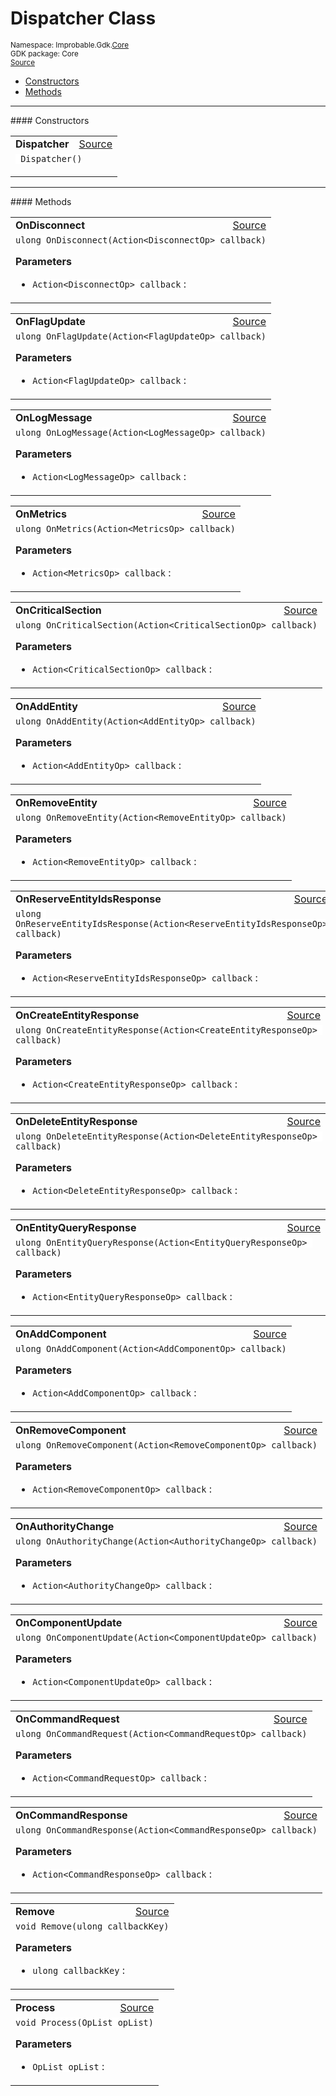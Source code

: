 
# Dispatcher Class
<sup>
Namespace: Improbable.Gdk.<a href="{{urlRoot}}/api/core-index">Core</a><br/>
GDK package: Core<br/>
<a href="https://www.github.com/spatialos/gdk-for-unity/blob/develop/workers/unity/Packages/com.improbable.gdk.core/Dispatcher.cs/#L153">Source</a>
<style>
a code {
                    padding: 0em 0.25em!important;
}
code {
                    background-color: #ffffff!important;
}
</style>
</sup>
<nav id="pageToc" class="page-toc"><ul><li><a href="#constructors">Constructors</a>
<li><a href="#methods">Methods</a>
</ul></nav>












</p>
<hr style="width:100%; border-top-color:#d8d8d8" />
#### Constructors


</p>




<table width="100%">
    <tr>
        <td style="border-right:none"><b>Dispatcher</b></td>
        <td style="border-left:none; text-align:right"><a href="https://www.github.com/spatialos/gdk-for-unity/blob/develop/workers/unity/Packages/com.improbable.gdk.core/Dispatcher.cs/#L186">Source</a></td>
    </tr>
    <tr>
        <td colspan="2">
<code> Dispatcher()</code></p>






</td>
    </tr>
</table>




</p>
<hr style="width:100%; border-top-color:#d8d8d8" />
#### Methods


</p>




<table width="100%">
    <tr>
        <td style="border-right:none"><b>OnDisconnect</b></td>
        <td style="border-left:none; text-align:right"><a href="https://www.github.com/spatialos/gdk-for-unity/blob/develop/workers/unity/Packages/com.improbable.gdk.core/Dispatcher.cs/#L190">Source</a></td>
    </tr>
    <tr>
        <td colspan="2">
<code>ulong OnDisconnect(Action&lt;DisconnectOp&gt; callback)</code></p>



</p>

<b>Parameters</b>

<ul>
<li><code>Action&lt;DisconnectOp&gt; callback</code> : </li>
</ul>





</td>
    </tr>
</table>


<table width="100%">
    <tr>
        <td style="border-right:none"><b>OnFlagUpdate</b></td>
        <td style="border-left:none; text-align:right"><a href="https://www.github.com/spatialos/gdk-for-unity/blob/develop/workers/unity/Packages/com.improbable.gdk.core/Dispatcher.cs/#L196">Source</a></td>
    </tr>
    <tr>
        <td colspan="2">
<code>ulong OnFlagUpdate(Action&lt;FlagUpdateOp&gt; callback)</code></p>



</p>

<b>Parameters</b>

<ul>
<li><code>Action&lt;FlagUpdateOp&gt; callback</code> : </li>
</ul>





</td>
    </tr>
</table>


<table width="100%">
    <tr>
        <td style="border-right:none"><b>OnLogMessage</b></td>
        <td style="border-left:none; text-align:right"><a href="https://www.github.com/spatialos/gdk-for-unity/blob/develop/workers/unity/Packages/com.improbable.gdk.core/Dispatcher.cs/#L202">Source</a></td>
    </tr>
    <tr>
        <td colspan="2">
<code>ulong OnLogMessage(Action&lt;LogMessageOp&gt; callback)</code></p>



</p>

<b>Parameters</b>

<ul>
<li><code>Action&lt;LogMessageOp&gt; callback</code> : </li>
</ul>





</td>
    </tr>
</table>


<table width="100%">
    <tr>
        <td style="border-right:none"><b>OnMetrics</b></td>
        <td style="border-left:none; text-align:right"><a href="https://www.github.com/spatialos/gdk-for-unity/blob/develop/workers/unity/Packages/com.improbable.gdk.core/Dispatcher.cs/#L208">Source</a></td>
    </tr>
    <tr>
        <td colspan="2">
<code>ulong OnMetrics(Action&lt;MetricsOp&gt; callback)</code></p>



</p>

<b>Parameters</b>

<ul>
<li><code>Action&lt;MetricsOp&gt; callback</code> : </li>
</ul>





</td>
    </tr>
</table>


<table width="100%">
    <tr>
        <td style="border-right:none"><b>OnCriticalSection</b></td>
        <td style="border-left:none; text-align:right"><a href="https://www.github.com/spatialos/gdk-for-unity/blob/develop/workers/unity/Packages/com.improbable.gdk.core/Dispatcher.cs/#L214">Source</a></td>
    </tr>
    <tr>
        <td colspan="2">
<code>ulong OnCriticalSection(Action&lt;CriticalSectionOp&gt; callback)</code></p>



</p>

<b>Parameters</b>

<ul>
<li><code>Action&lt;CriticalSectionOp&gt; callback</code> : </li>
</ul>





</td>
    </tr>
</table>


<table width="100%">
    <tr>
        <td style="border-right:none"><b>OnAddEntity</b></td>
        <td style="border-left:none; text-align:right"><a href="https://www.github.com/spatialos/gdk-for-unity/blob/develop/workers/unity/Packages/com.improbable.gdk.core/Dispatcher.cs/#L220">Source</a></td>
    </tr>
    <tr>
        <td colspan="2">
<code>ulong OnAddEntity(Action&lt;AddEntityOp&gt; callback)</code></p>



</p>

<b>Parameters</b>

<ul>
<li><code>Action&lt;AddEntityOp&gt; callback</code> : </li>
</ul>





</td>
    </tr>
</table>


<table width="100%">
    <tr>
        <td style="border-right:none"><b>OnRemoveEntity</b></td>
        <td style="border-left:none; text-align:right"><a href="https://www.github.com/spatialos/gdk-for-unity/blob/develop/workers/unity/Packages/com.improbable.gdk.core/Dispatcher.cs/#L226">Source</a></td>
    </tr>
    <tr>
        <td colspan="2">
<code>ulong OnRemoveEntity(Action&lt;RemoveEntityOp&gt; callback)</code></p>



</p>

<b>Parameters</b>

<ul>
<li><code>Action&lt;RemoveEntityOp&gt; callback</code> : </li>
</ul>





</td>
    </tr>
</table>


<table width="100%">
    <tr>
        <td style="border-right:none"><b>OnReserveEntityIdsResponse</b></td>
        <td style="border-left:none; text-align:right"><a href="https://www.github.com/spatialos/gdk-for-unity/blob/develop/workers/unity/Packages/com.improbable.gdk.core/Dispatcher.cs/#L232">Source</a></td>
    </tr>
    <tr>
        <td colspan="2">
<code>ulong OnReserveEntityIdsResponse(Action&lt;ReserveEntityIdsResponseOp&gt; callback)</code></p>



</p>

<b>Parameters</b>

<ul>
<li><code>Action&lt;ReserveEntityIdsResponseOp&gt; callback</code> : </li>
</ul>





</td>
    </tr>
</table>


<table width="100%">
    <tr>
        <td style="border-right:none"><b>OnCreateEntityResponse</b></td>
        <td style="border-left:none; text-align:right"><a href="https://www.github.com/spatialos/gdk-for-unity/blob/develop/workers/unity/Packages/com.improbable.gdk.core/Dispatcher.cs/#L238">Source</a></td>
    </tr>
    <tr>
        <td colspan="2">
<code>ulong OnCreateEntityResponse(Action&lt;CreateEntityResponseOp&gt; callback)</code></p>



</p>

<b>Parameters</b>

<ul>
<li><code>Action&lt;CreateEntityResponseOp&gt; callback</code> : </li>
</ul>





</td>
    </tr>
</table>


<table width="100%">
    <tr>
        <td style="border-right:none"><b>OnDeleteEntityResponse</b></td>
        <td style="border-left:none; text-align:right"><a href="https://www.github.com/spatialos/gdk-for-unity/blob/develop/workers/unity/Packages/com.improbable.gdk.core/Dispatcher.cs/#L244">Source</a></td>
    </tr>
    <tr>
        <td colspan="2">
<code>ulong OnDeleteEntityResponse(Action&lt;DeleteEntityResponseOp&gt; callback)</code></p>



</p>

<b>Parameters</b>

<ul>
<li><code>Action&lt;DeleteEntityResponseOp&gt; callback</code> : </li>
</ul>





</td>
    </tr>
</table>


<table width="100%">
    <tr>
        <td style="border-right:none"><b>OnEntityQueryResponse</b></td>
        <td style="border-left:none; text-align:right"><a href="https://www.github.com/spatialos/gdk-for-unity/blob/develop/workers/unity/Packages/com.improbable.gdk.core/Dispatcher.cs/#L251">Source</a></td>
    </tr>
    <tr>
        <td colspan="2">
<code>ulong OnEntityQueryResponse(Action&lt;EntityQueryResponseOp&gt; callback)</code></p>



</p>

<b>Parameters</b>

<ul>
<li><code>Action&lt;EntityQueryResponseOp&gt; callback</code> : </li>
</ul>





</td>
    </tr>
</table>


<table width="100%">
    <tr>
        <td style="border-right:none"><b>OnAddComponent</b></td>
        <td style="border-left:none; text-align:right"><a href="https://www.github.com/spatialos/gdk-for-unity/blob/develop/workers/unity/Packages/com.improbable.gdk.core/Dispatcher.cs/#L257">Source</a></td>
    </tr>
    <tr>
        <td colspan="2">
<code>ulong OnAddComponent(Action&lt;AddComponentOp&gt; callback)</code></p>



</p>

<b>Parameters</b>

<ul>
<li><code>Action&lt;AddComponentOp&gt; callback</code> : </li>
</ul>





</td>
    </tr>
</table>


<table width="100%">
    <tr>
        <td style="border-right:none"><b>OnRemoveComponent</b></td>
        <td style="border-left:none; text-align:right"><a href="https://www.github.com/spatialos/gdk-for-unity/blob/develop/workers/unity/Packages/com.improbable.gdk.core/Dispatcher.cs/#L263">Source</a></td>
    </tr>
    <tr>
        <td colspan="2">
<code>ulong OnRemoveComponent(Action&lt;RemoveComponentOp&gt; callback)</code></p>



</p>

<b>Parameters</b>

<ul>
<li><code>Action&lt;RemoveComponentOp&gt; callback</code> : </li>
</ul>





</td>
    </tr>
</table>


<table width="100%">
    <tr>
        <td style="border-right:none"><b>OnAuthorityChange</b></td>
        <td style="border-left:none; text-align:right"><a href="https://www.github.com/spatialos/gdk-for-unity/blob/develop/workers/unity/Packages/com.improbable.gdk.core/Dispatcher.cs/#L269">Source</a></td>
    </tr>
    <tr>
        <td colspan="2">
<code>ulong OnAuthorityChange(Action&lt;AuthorityChangeOp&gt; callback)</code></p>



</p>

<b>Parameters</b>

<ul>
<li><code>Action&lt;AuthorityChangeOp&gt; callback</code> : </li>
</ul>





</td>
    </tr>
</table>


<table width="100%">
    <tr>
        <td style="border-right:none"><b>OnComponentUpdate</b></td>
        <td style="border-left:none; text-align:right"><a href="https://www.github.com/spatialos/gdk-for-unity/blob/develop/workers/unity/Packages/com.improbable.gdk.core/Dispatcher.cs/#L275">Source</a></td>
    </tr>
    <tr>
        <td colspan="2">
<code>ulong OnComponentUpdate(Action&lt;ComponentUpdateOp&gt; callback)</code></p>



</p>

<b>Parameters</b>

<ul>
<li><code>Action&lt;ComponentUpdateOp&gt; callback</code> : </li>
</ul>





</td>
    </tr>
</table>


<table width="100%">
    <tr>
        <td style="border-right:none"><b>OnCommandRequest</b></td>
        <td style="border-left:none; text-align:right"><a href="https://www.github.com/spatialos/gdk-for-unity/blob/develop/workers/unity/Packages/com.improbable.gdk.core/Dispatcher.cs/#L281">Source</a></td>
    </tr>
    <tr>
        <td colspan="2">
<code>ulong OnCommandRequest(Action&lt;CommandRequestOp&gt; callback)</code></p>



</p>

<b>Parameters</b>

<ul>
<li><code>Action&lt;CommandRequestOp&gt; callback</code> : </li>
</ul>





</td>
    </tr>
</table>


<table width="100%">
    <tr>
        <td style="border-right:none"><b>OnCommandResponse</b></td>
        <td style="border-left:none; text-align:right"><a href="https://www.github.com/spatialos/gdk-for-unity/blob/develop/workers/unity/Packages/com.improbable.gdk.core/Dispatcher.cs/#L287">Source</a></td>
    </tr>
    <tr>
        <td colspan="2">
<code>ulong OnCommandResponse(Action&lt;CommandResponseOp&gt; callback)</code></p>



</p>

<b>Parameters</b>

<ul>
<li><code>Action&lt;CommandResponseOp&gt; callback</code> : </li>
</ul>





</td>
    </tr>
</table>


<table width="100%">
    <tr>
        <td style="border-right:none"><b>Remove</b></td>
        <td style="border-left:none; text-align:right"><a href="https://www.github.com/spatialos/gdk-for-unity/blob/develop/workers/unity/Packages/com.improbable.gdk.core/Dispatcher.cs/#L293">Source</a></td>
    </tr>
    <tr>
        <td colspan="2">
<code>void Remove(ulong callbackKey)</code></p>



</p>

<b>Parameters</b>

<ul>
<li><code>ulong callbackKey</code> : </li>
</ul>





</td>
    </tr>
</table>


<table width="100%">
    <tr>
        <td style="border-right:none"><b>Process</b></td>
        <td style="border-left:none; text-align:right"><a href="https://www.github.com/spatialos/gdk-for-unity/blob/develop/workers/unity/Packages/com.improbable.gdk.core/Dispatcher.cs/#L317">Source</a></td>
    </tr>
    <tr>
        <td colspan="2">
<code>void Process(OpList opList)</code></p>



</p>

<b>Parameters</b>

<ul>
<li><code>OpList opList</code> : </li>
</ul>





</td>
    </tr>
</table>





